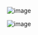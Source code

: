 ![image](https://github.com/bushrafarrukh/form-validation/assets/146948898/278b011e-cfe2-4329-a554-bd5438d871b1)


![image](https://github.com/bushrafarrukh/form-validation/assets/146948898/5ed430d2-a576-4535-9dd5-f07698829e33)


